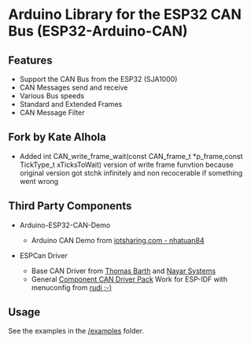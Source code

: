 # Arduino Library for the ESP32 CAN Bus (ESP32-Arduino-CAN)

## Features

* Support the CAN Bus from the ESP32 (SJA1000)
* CAN Messages send and receive 
* Various Bus speeds
* Standard and Extended Frames
* CAN Message Filter

## Fork by Kate Alhola

 * Added int CAN_write_frame_wait(const CAN_frame_t *p_frame,const TickType_t xTicksToWait) version of write frame funvtion because original version got stchk infinitely and non recocerable if something went wrong



## Third Party Components

- Arduino-ESP32-CAN-Demo
  - Arduino CAN Demo from [iotsharing.com - nhatuan84](https://github.com/nhatuan84/arduino-esp32-can-demo)

- ESPCan Driver 
  - Base CAN Driver from [Thomas Barth](https://github.com/ThomasBarth/ESP32-CAN-Driver) and [Nayar Systems](https://github.com/nayarsystems/ESP32-CAN-Driver)
  - General [Component CAN Driver Pack](https://github.com/ESP32DE/ESP32-CAN-Driver/tree/Component_CAN_Driver_Pack) Work for ESP-IDF with menuconfig from [rudi ;-)](http://esp32.de)

## Usage

See the examples in the [/examples](examples) folder.